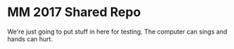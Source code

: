 # MM 2017 Shared Repo

We're just going to put stuff in here for testing.
The computer can sings and hands can hurt.
